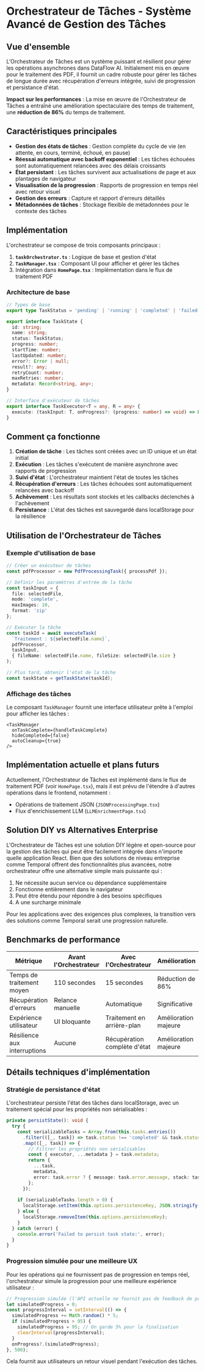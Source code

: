 # Orchestrateur de Tâches - Système Avancé de Gestion des Tâches

## Vue d'ensemble

L'Orchestrateur de Tâches est un système puissant et résilient pour gérer les opérations asynchrones dans DataFlow AI. Initialement mis en œuvre pour le traitement des PDF, il fournit un cadre robuste pour gérer les tâches de longue durée avec récupération d'erreurs intégrée, suivi de progression et persistance d'état.

**Impact sur les performances** : La mise en œuvre de l'Orchestrateur de Tâches a entraîné une amélioration spectaculaire des temps de traitement, une **réduction de 86%** du temps de traitement.

## Caractéristiques principales

- **Gestion des états de tâches** : Gestion complète du cycle de vie (en attente, en cours, terminé, échoué, en pause)
- **Réessai automatique avec backoff exponentiel** : Les tâches échouées sont automatiquement relancées avec des délais croissants
- **État persistant** : Les tâches survivent aux actualisations de page et aux plantages de navigateur
- **Visualisation de la progression** : Rapports de progression en temps réel avec retour visuel
- **Gestion des erreurs** : Capture et rapport d'erreurs détaillés
- **Métadonnées de tâches** : Stockage flexible de métadonnées pour le contexte des tâches

## Implémentation

L'orchestrateur se compose de trois composants principaux :

1. **`taskOrchestrator.ts`** : Logique de base et gestion d'état
2. **`TaskManager.tsx`** : Composant UI pour afficher et gérer les tâches
3. Intégration dans **`HomePage.tsx`** : Implémentation dans le flux de traitement PDF

### Architecture de base

```typescript
// Types de base
export type TaskStatus = 'pending' | 'running' | 'completed' | 'failed' | 'paused';

export interface TaskState {
  id: string;
  name: string;
  status: TaskStatus;
  progress: number;
  startTime: number;
  lastUpdated: number;
  error?: Error | null;
  result?: any;
  retryCount: number;
  maxRetries: number;
  metadata: Record<string, any>;
}

// Interface d'exécuteur de tâches
export interface TaskExecutor<T = any, R = any> {
  execute: (taskInput: T, onProgress?: (progress: number) => void) => Promise<R>;
}
```

## Comment ça fonctionne

1. **Création de tâche** : Les tâches sont créées avec un ID unique et un état initial
2. **Exécution** : Les tâches s'exécutent de manière asynchrone avec rapports de progression
3. **Suivi d'état** : L'orchestrateur maintient l'état de toutes les tâches
4. **Récupération d'erreurs** : Les tâches échouées sont automatiquement relancées avec backoff
5. **Achèvement** : Les résultats sont stockés et les callbacks déclenchés à l'achèvement
6. **Persistance** : L'état des tâches est sauvegardé dans localStorage pour la résilience

## Utilisation de l'Orchestrateur de Tâches

### Exemple d'utilisation de base

```typescript
// Créer un exécuteur de tâches
const pdfProcessor = new PdfProcessingTask({ processPdf });

// Définir les paramètres d'entrée de la tâche
const taskInput = {
  file: selectedFile,
  mode: 'complete',
  maxImages: 10,
  format: 'zip'
};

// Exécuter la tâche
const taskId = await executeTask(
  `Traitement : ${selectedFile.name}`,
  pdfProcessor,
  taskInput,
  { fileName: selectedFile.name, fileSize: selectedFile.size }
);

// Plus tard, obtenir l'état de la tâche
const taskState = getTaskState(taskId);
```

### Affichage des tâches

Le composant `TaskManager` fournit une interface utilisateur prête à l'emploi pour afficher les tâches :

```tsx
<TaskManager 
  onTaskComplete={handleTaskComplete}
  hideCompleted={false}
  autoCleanup={true} 
/>
```

## Implémentation actuelle et plans futurs

Actuellement, l'Orchestrateur de Tâches est implémenté dans le flux de traitement PDF (voir `HomePage.tsx`), mais il est prévu de l'étendre à d'autres opérations dans le frontend, notamment :

- Opérations de traitement JSON (`JSONProcessingPage.tsx`)
- Flux d'enrichissement LLM (`LLMEnrichmentPage.tsx`)

## Solution DIY vs Alternatives Enterprise

L'Orchestrateur de Tâches est une solution DIY légère et open-source pour la gestion des tâches qui peut être facilement intégrée dans n'importe quelle application React. Bien que des solutions de niveau entreprise comme Temporal offrent des fonctionnalités plus avancées, notre orchestrateur offre une alternative simple mais puissante qui :

1. Ne nécessite aucun service ou dépendance supplémentaire
2. Fonctionne entièrement dans le navigateur
3. Peut être étendu pour répondre à des besoins spécifiques
4. A une surcharge minimale

Pour les applications avec des exigences plus complexes, la transition vers des solutions comme Temporal serait une progression naturelle.

## Benchmarks de performance

| Métrique | Avant l'Orchestrateur | Avec l'Orchestrateur | Amélioration |
|----------|----------------------|-------------------|-------------|
| Temps de traitement moyen | 110 secondes | 15 secondes | Réduction de 86% |
| Récupération d'erreurs | Relance manuelle | Automatique | Significative |
| Expérience utilisateur | UI bloquante | Traitement en arrière-plan | Amélioration majeure |
| Résilience aux interruptions | Aucune | Récupération complète d'état | Amélioration majeure |

## Détails techniques d'implémentation

### Stratégie de persistance d'état

L'orchestrateur persiste l'état des tâches dans localStorage, avec un traitement spécial pour les propriétés non sérialisables :

```typescript
private persistState(): void {
  try {
    const serializableTasks = Array.from(this.tasks.entries())
      .filter(([_, task]) => task.status !== 'completed' && task.status !== 'failed')
      .map(([_, task]) => {
        // Filtrer les propriétés non sérialisables
        const { executor, ...metadata } = task.metadata;
        return {
          ...task,
          metadata,
          error: task.error ? { message: task.error.message, stack: task.error.stack } : null
        };
      });
    
    if (serializableTasks.length > 0) {
      localStorage.setItem(this.options.persistenceKey, JSON.stringify(serializableTasks));
    } else {
      localStorage.removeItem(this.options.persistenceKey);
    }
  } catch (error) {
    console.error('Failed to persist task state:', error);
  }
}
```

### Progression simulée pour une meilleure UX

Pour les opérations qui ne fournissent pas de progression en temps réel, l'orchestrateur simule la progression pour une meilleure expérience utilisateur :

```typescript
// Progression simulée (l'API actuelle ne fournit pas de feedback de progression)
let simulatedProgress = 0;
const progressInterval = setInterval(() => {
  simulatedProgress += Math.random() * 5;
  if (simulatedProgress > 95) {
    simulatedProgress = 95; // On garde 5% pour la finalisation
    clearInterval(progressInterval);
  }
  onProgress?.(simulatedProgress);
}, 500);
```

Cela fournit aux utilisateurs un retour visuel pendant l'exécution des tâches. 
